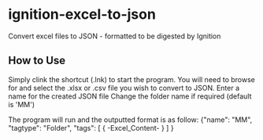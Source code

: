 # ignition-excel-to-json
Convert excel files to JSON - formatted to be digested by Ignition

## How to Use
Simply clink the shortcut (.lnk) to start the program.
You will need to browse for and select the .xlsx or .csv file you wish to convert to JSON.
Enter a name for the created JSON file
Change the folder name if required (default is 'MM')

The program will run and the outputted format is as follow: 
{"name": "MM", 
 "tagtype": "Folder",
 "tags": [
    {
      -Excel_Content-
    }
  ]
 }
